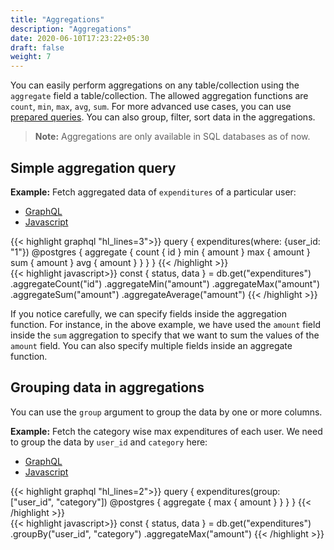```yaml
---
title: "Aggregations"
description: "Aggregations"
date: 2020-06-10T17:23:22+05:30
draft: false
weight: 7
---
```



You can easily perform aggregations on any table/collection using the `aggregate` field a table/collection. The allowed aggregation functions are `count`, `min`, `max`, `avg`, `sum`. For more advanced use cases, you can use [prepared queries](/storage/database/prepared-queries). You can also group, filter, sort data in the aggregations.

> **Note:** Aggregations are only available in SQL databases as of now.

## Simple aggregation query

**Example:** Fetch aggregated data of `expenditures` of a particular user:

<div class="row tabs-wrapper">
  <div class="col s12" style="padding:0">
    <ul class="tabs">
      <li class="tab col s2"><a class="active" href="#aggregations-graphql">GraphQL</a></li>
      <li class="tab col s2"><a href="#aggregations-js">Javascript</a></li>
    </ul>
  </div>
  <div id="aggregations-graphql" class="col s12" style="padding:0">
{{< highlight graphql "hl_lines=3">}}
query {
  expenditures(where: {user_id: "1"}) @postgres {
    aggregate {
      count {
        id
      }
      min {
        amount
      }
      max {
        amount
      }
      sum {
        amount
      }
      avg {
        amount
      }
    }
  }
}
{{< /highlight >}}
  </div>
  <div id="aggregations-js" class="col s12" style="padding:0">
{{< highlight javascript>}}
const { status, data } = db.get("expenditures")
    .aggregateCount("id")
    .aggregateMin("amount")
    .aggregateMax("amount")
    .aggregateSum("amount")
    .aggregateAverage("amount")
{{< /highlight >}}  
  </div>
</div>

If you notice carefully, we can specify fields inside the aggregation function. For instance, in the above example, we have used the `amount` field inside the `sum` aggregation to specify that we want to sum the values of the `amount` field. You can also specify multiple fields inside an aggregate function.

## Grouping data in aggregations

You can use the `group` argument to group the data by one or more columns.

**Example:** Fetch the category wise max expenditures of each user. We need to group the data by `user_id` and `category` here:

<div class="row tabs-wrapper">
  <div class="col s12" style="padding:0">
    <ul class="tabs">
      <li class="tab col s2"><a class="active" href="#aggregations-group-by-graphql">GraphQL</a></li>
      <li class="tab col s2"><a href="#aggregations-group-by-js">Javascript</a></li>
    </ul>
  </div>
  <div id="aggregations-group-by-graphql" class="col s12" style="padding:0">
{{< highlight graphql "hl_lines=2">}}
query {
  expenditures(group: ["user_id", "category"]) @postgres {
    aggregate {
      max {
        amount
      }
    }
  }
}
{{< /highlight >}}
  </div>
  <div id="aggregations-group-by-js" class="col s12" style="padding:0">
{{< highlight javascript>}}
const { status, data } = db.get("expenditures")
    .groupBy("user_id", "category")
    .aggregateMax("amount")
{{< /highlight >}}  
  </div>
</div>